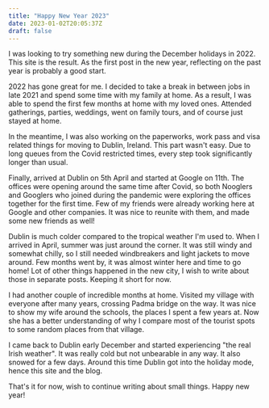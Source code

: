 ```yaml
---
title: "Happy New Year 2023"
date: 2023-01-02T20:05:37Z
draft: false 
---
```

I was looking to try something new during the December holidays in 2022. 
This site is the result. As the first post in the new year, reflecting on 
the past year is probably a good start.

2022 has gone great for me. I decided to take a break in between jobs in late 2021 and spend
some time with my family at home. As a result, I was able to spend the first few months at home with my loved ones.
Attended gatherings, parties, weddings, went on family tours, and of course just stayed at home. 

In the meantime, I was also working on the paperworks, work pass and visa related things for moving to Dublin, Ireland.
This part wasn't easy. Due to long queues from the Covid restricted times, every step took significantly longer than usual.
 
Finally, arrived at Dublin on 5th April and started at Google on 11th. The offices were opening around the same time after Covid, so both Nooglers and Googlers who joined during the pandemic were exploring the offices together for the first time. Few of my friends were already working here at Google and other companies. It was nice to reunite with them, and made some new friends as well!

Dublin is much colder compared to the tropical weather I'm used to. When I arrived in April, summer was just around the corner. It was still windy and somewhat chilly, so I still needed windbreakers and light jackets to move around. Few months went by, it was almost winter here and time to go home! Lot of other things happened in the new city, I wish to write about those in separate posts. Keeping it short for now.

I had another couple of incredible months at home. Visited my village with everyone after many years, crossing Padma bridge on the way. It was nice to show my wife around the schools, the places I spent a few years at. Now she has a better understanding of why I compare most of the tourist spots to some random places from that village. 

I came back to Dublin early December and started experiencing "the real Irish weather". It was really cold but not unbearable in any way. It also snowed for a few days. Around this time Dublin got into the holiday mode, hence this site and the blog.

That's it for now, wish to continue writing about small things. Happy new year! 
